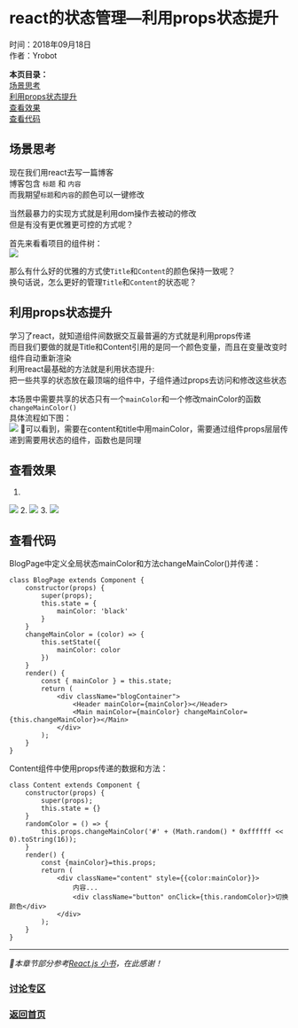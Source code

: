 # react的状态管理—利用props状态提升  
时间：2018年09月18日  
作者：Yrobot  

__本页目录：__   
[场景思考](#index)  
[利用props状态提升](#props)  
[查看效果](#result)  
[查看代码](#code)  

<a id='index'></a>

## 场景思考
现在我们用react去写一篇博客  
博客包含 `标题` 和 `内容`  
而我期望`标题`和`内容`的颜色可以一键修改  

当然最暴力的实现方式就是利用dom操作去被动的修改  
但是有没有更优雅更可控的方式呢？  

首先来看看项目的组件树：  
![](https://ws1.sinaimg.cn/large/006tNbRwgy1fvekxo7hlhj30c00aj0sy.jpg)

那么有什么好的优雅的方式使`Title`和`Content`的颜色保持一致呢？  
换句话说，怎么更好的管理`Title`和`Content`的状态呢？  


<a id='props'></a>

## 利用props状态提升
学习了react，就知道组件间数据交互最普遍的方式就是利用props传递  
而目我们要做的就是Title和Content引用的是同一个颜色变量，而且在变量改变时组件自动重新渲染  
利用react最基础的方法就是利用状态提升:  
把一些共享的状态放在最顶端的组件中，子组件通过props去访问和修改这些状态  

本场景中需要共享的状态只有一个`mainColor`和一个修改mainColor的函数`changeMainColor()`  
具体流程如下图：  
![](https://ws1.sinaimg.cn/large/006tNbRwgy1fvexnc4cbcj30ss0poacx.jpg)
可以看到，需要在content和title中用mainColor，需要通过组件props层层传递到需要用状态的组件，函数也是同理  

<a id='result'></a>

## 查看效果
1. 
![](https://ws3.sinaimg.cn/large/006tNbRwgy1fvey3e0sw6j31kw0lmdoe.jpg)
2. 
![](https://ws1.sinaimg.cn/large/006tNbRwgy1fvey3n6qu4j31kw0n1aju.jpg)
3. 
![](https://ws4.sinaimg.cn/large/006tNbRwgy1fvey3xqxwpj31kw0nntin.jpg)


<a id='code'></a>

## 查看代码

BlogPage中定义全局状态mainColor和方法changeMainColor()并传递： 
```
class BlogPage extends Component {
    constructor(props) {
        super(props);
        this.state = {
            mainColor: 'black'
        }
    }
    changeMainColor = (color) => {
        this.setState({
            mainColor: color
        })
    }
    render() {
        const { mainColor } = this.state;
        return (
            <div className="blogContainer">
                <Header mainColor={mainColor}></Header>
                <Main mainColor={mainColor} changeMainColor={this.changeMainColor}></Main>
            </div>
        );
    }
}
```
Content组件中使用props传递的数据和方法：
```
class Content extends Component {
    constructor(props) {
        super(props);
        this.state = {}
    }
    randomColor = () => {
        this.props.changeMainColor('#' + (Math.random() * 0xffffff << 0).toString(16));
    }
    render() {
        const {mainColor}=this.props;
        return (
            <div className="content" style={{color:mainColor}}>
                内容...
                <div className="button" onClick={this.randomColor}>切换颜色</div>
            </div>
        );
    }
}
```


--- 
*本章节部分参考[React.js 小书](http://huziketang.mangojuice.top/books/react/lesson29)，在此感谢！*
### [讨论专区](https://github.com/Yrobot/Yrobot-FrontEnd-Blog/issues/1)  
### [返回首页](../../README.md)
